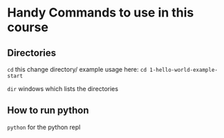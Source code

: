 # Handy Commands to use in this course

## Directories

`cd` this change directory/
    example usage here: `cd 1-hello-world-example-start`

`dir` windows which lists the directories

## How to run python

`python` for the python repl

